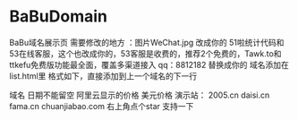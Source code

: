 # BaBuDomain
BaBu域名展示页
需要修改的地方 ：图片WeChat.jpg 改成你的
51啦统计代码和53在线客服，这个也改成你的，53客服是收费的，推荐2个免费的，Tawk.to和ttkefu免费版功能最全面，覆盖多渠道接入
qq：8812182 替换成你的
域名添加在list.html里
格式如下，直接添加到上一个域名的下一行
<tr>
<td>域名</td>
<td>日期不能留空</td>
<td>阿里云显示的价格</td>
<td>美元价格</td>
</tr>
演示站：
2005.cn
daisi.cn
fama.cn
chuanjiabao.com
右上角点个star 支持一下
